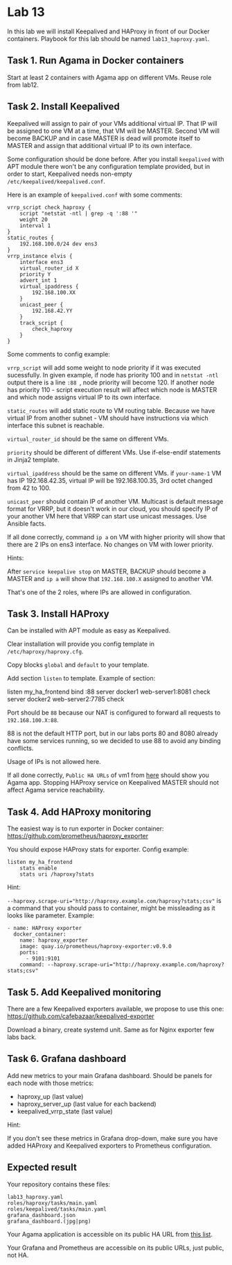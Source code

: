 # Lab 13

In this lab we will install Keepalived and HAProxy in front of our Docker containers. Playbook for this lab should be named `lab13_haproxy.yaml`.

## Task 1. Run Agama in Docker containers

Start at least 2 containers with Agama app on different VMs. Reuse role from lab12.

## Task 2. Install Keepalived

Keepalived will assign to pair of your VMs additional virtual IP. That IP will be assigned to one VM at a time, that VM will be MASTER. Second VM will become BACKUP and in case MASTER is dead will promote itself to MASTER and assign that additional virtual IP to its own interface.

Some configuration should be done before. After you install `keepalived` with APT module there won't be any configuration template provided, but in order to start, Keepalived needs non-empty `/etc/keepalived/keepalived.conf`.

Here is an example of `keepalived.conf` with some comments:

    vrrp_script check_haproxy {                 
        script "netstat -ntl | grep -q ':88 '" 
        weight 20                              
        interval 1               
    }
    static_routes {                             
        192.168.100.0/24 dev ens3
    }
    vrrp_instance elvis {             
        interface ens3
        virtual_router_id X
        priority Y
        advert_int 1                            
        virtual_ipaddress {                     
            192.168.100.XX                    
        }
        unicast_peer {                          
            192.168.42.YY
        }
        track_script {
            check_haproxy
        }
    }

Some comments to config example:

`vrrp_script` will add some weight to node priority if it was executed sucessfully. In given example, if node has priority 100 and in `netstat -ntl` output there is a line `:88 `, node priority will become 120. If another node has priority 110 - script execution result will affect which node is MASTER and which node assigns virtual IP to its own interface.

`static_routes` will add static route to VM routing table. Because we have virtual IP from another subnet - VM should have instructions via which interface this subnet is reachable.

`virtual_router_id` should be the same on different VMs.

`priority` should be different of different VMs. Use if-else-endif statements in Jinja2 template.

`virtual_ipaddress` should be the same on different VMs. if `your-name-1` VM has IP 192.168.42.35, virtual IP will be 192.168.100.35, 3rd octet changed from 42 to 100.

`unicast_peer` should contain IP of another VM. Multicast is default message format for VRRP, but it doesn't work in our cloud, you should specify IP of your another VM here that VRRP can start use unicast messages. Use Ansible facts.

If all done correctly, command `ip a` on VM with higher priority will show that there are 2 IPs on ens3 interface. No changes on VM with lower priority.

Hints:

After `service keepalive stop` on MASTER, BACKUP should become a MASTER and `ip a` will show that `192.168.100.X` assigned to another VM.

That's one of the 2 roles, where IPs are allowed in configuration.

## Task 3. Install HAProxy

Can be installed with APT module as easy as Keepalived.

Clear installation will provide you config template in `/etc/haproxy/haproxy.cfg`.

Copy blocks `global` and `default` to your template.

Add section `listen` to template. Example of section:

  listen my_ha_frontend
    bind :88
    server docker1 web-server1:8081 check
    server docker2 web-server2:7785 check

Port should be `88` because our NAT is configured to forward all requests to `192.168.100.X:88`.

88 is not the default HTTP port, but in our labs ports 80 and 8080 already have some services running, so we decided to use 88 to avoid any binding conflicts.

Usage of IPs is not allowed here.

If all done correctly, `Public HA URLs` of vm1 from [here](http://193.40.156.86/vms.html) should show you Agama app. Stopping HAProxy service on Keepalived MASTER should not affect Agama service reachability.

## Task 4. Add HAProxy monitoring

The easiest way is to run exporter in Docker container: https://github.com/prometheus/haproxy_exporter

You should expose HAProxy stats for exporter. Config example:

    listen my_ha_frontend
        stats enable
        stats uri /haproxy?stats

Hint:

`--haproxy.scrape-uri="http://haproxy.example.com/haproxy?stats;csv"` is a command that you should pass to container, might be missleading as it looks like parameter. Example:

    - name: HAProxy exporter
      docker_container:
        name: haproxy_exporter
        image: quay.io/prometheus/haproxy-exporter:v0.9.0
        ports:
          - 9101:9101
        command: --haproxy.scrape-uri="http://haproxy.example.com/haproxy?stats;csv"

## Task 5. Add Keepalived monitoring

There are a few Keepalived exporters available, we propose to use this one: https://github.com/cafebazaar/keepalived-exporter

Download a binary, create systemd unit. Same as for Nginx exporter few labs back.

## Task 6. Grafana dashboard

Add new metrics to your main Grafana dashboard. Should be panels for each node with those metrics:
  
  - haproxy_up (last value)
  - haproxy_server_up (last value for each backend)
  - keepalived_vrrp_state (last value)

Hint:

If you don't see these metrics in Grafana drop-down, make sure you have added HAProxy and Keepalived exporters to Prometheus configuration.

## Expected result

Your repository contains these files:

    lab13_haproxy.yaml
    roles/haproxy/tasks/main.yaml
    roles/keepalived/tasks/main.yaml
    grafana_dashboard.json
    grafana_dashboard.(jpg|png)


Your Agama application is accessible on its public HA URL from
[this list](http://193.40.156.86/vms.html).

Your Grafana and Prometheus are accessible on its public URLs, just public, not HA.
